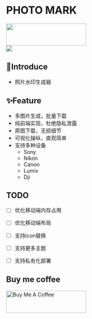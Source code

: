 # PHOTO MARK

<img src="https://pic-1301492519.cos.ap-shanghai.myqcloud.com/logo/logo.svg" alt="" style="height: 60px !important;width: 217px !important;" >
<br>
<img src="https://img.shields.io/badge/Vue.js-35495E?style=for-the-badge&logo=vue.js&logoColor=4FC08D">

## :wave:Introduce

- 照片水印生成器


## :sparkles:Feature

- 多图片生成，批量下载
- 纯前端实现，杜绝隐私泄露
- 原图下载，无损细节
- 可视化操纵，直观简单
- 支持多种设备
  - Sony
  - Nikon
  - Canon
  - Lumix
  - Dji

##  TODO

- [ ] 优化移动端内存占用
- [ ] 优化移动端布局
- [ ] 支持icon替换
- [ ] 支持更多主题
- [ ] 支持私有化部署



## Buy me coffee

<a href="https://www.buymeacoffee.com/hanwn7721n" target="_blank">
  <img src="https://cdn.buymeacoffee.com/buttons/v2/default-blue.png" alt="Buy Me A Coffee" style="height: 60px !important;width: 217px !important;" >
</a>
